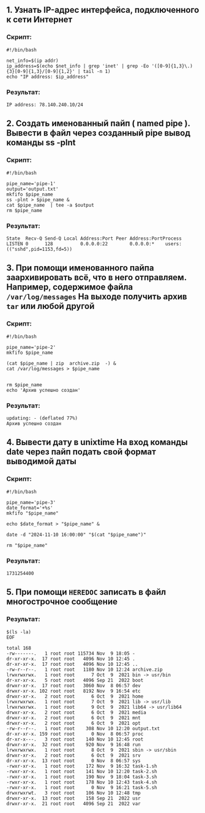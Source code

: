 
## 1. Узнать IP-адрес интерфейса, подключенного к сети Интернет
### Скрипт:
```
#!/bin/bash

net_info=$(ip addr)
ip_address=$(echo $net_info | grep 'inet' | grep -Eo '([0-9]{1,3}\.){3}[0-9]{1,3}/[0-9]{1,2}' | tail -n 1)
echo "IP address: $ip_address"
```
###  Результат:
```[root@oracle-server /]# ./task-1.sh
IP address: 78.140.240.10/24
```
## 2. Создать именованный пайп ( named pipe ). Вывести в файл через созданный pipe вывод команды ss -plnt
### Скрипт:
```
#!/bin/bash

pipe_name='pipe-1'
output='output.txt'
mkfifo $pipe_name
ss -plnt > $pipe_name &
cat $pipe_name  | tee -a $output
rm $pipe_name
```
###  Результат:
```[root@oracle-server /]# ./task-2.sh
State  Recv-Q Send-Q Local Address:Port Peer Address:PortProcess
LISTEN 0      128          0.0.0.0:22        0.0.0.0:*    users:(("sshd",pid=1153,fd=5))
```
## 3. При помощи именованного пайпа заархивировать всё, что в него отправляем. Например, содержимое файла `/var/log/messages` На выходе получить архив `tar` или любой другой
### Скрипт:
```
#!/bin/bash

pipe_name='pipe-2'
mkfifo $pipe_name

(cat $pipe_name | zip  archive.zip  -) &
cat /var/log/messages > $pipe_name


rm $pipe_name
echo 'Архив успешно создан'

```
###  Результат:

```[root@oracle-server /]# ./task-3.sh
updating: - (deflated 77%)
Архив успешно создан
```
## 4. Вывести дату в unixtime На вход команды date через пайп подать свой формат выводимой даты
### Скрипт:

```
#!/bin/bash

pipe_name='pipe-3'
date_format='+%s'
mkfifo "$pipe_name"

echo $date_format > "$pipe_name" &

date -d "2024-11-10 16:00:00" "$(cat "$pipe_name")"

rm "$pipe_name"
```
###  Результат:

```[root@oracle-server /]# ./task-4.sh
1731254400
```
## 5. При помощи `HEREDOC` записать в файл многострочное сообщение
###  Результат:
```[root@oracle-server /]# cat << EOF
$(ls -la)
EOF

total 168
-rw-------.   1 root root 115734 Nov  9 18:05 -  
dr-xr-xr-x.  17 root root   4096 Nov 10 12:45 .  
dr-xr-xr-x.  17 root root   4096 Nov 10 12:45 ..  
-rw-r--r--.   1 root root   1180 Nov 10 12:24 archive.zip  
lrwxrwxrwx.   1 root root      7 Oct  9  2021 bin -> usr/bin  
dr-xr-xr-x.   5 root root   4096 Sep 21  2022 boot  
drwxr-xr-x.  17 root root   3060 Nov  8 06:57 dev  
drwxr-xr-x. 102 root root   8192 Nov  9 16:54 etc  
drwxr-xr-x.   2 root root      6 Oct  9  2021 home  
lrwxrwxrwx.   1 root root      7 Oct  9  2021 lib -> usr/lib  
lrwxrwxrwx.   1 root root      9 Oct  9  2021 lib64 -> usr/lib64  
drwxr-xr-x.   2 root root      6 Oct  9  2021 media  
drwxr-xr-x.   2 root root      6 Oct  9  2021 mnt  
drwxr-xr-x.   2 root root      6 Oct  9  2021 opt  
-rw-r--r--.   1 root root    308 Nov 10 12:20 output.txt  
dr-xr-xr-x. 159 root root      0 Nov  8 06:57 proc  
dr-xr-x---.   3 root root    140 Nov 10 12:45 root  
drwxr-xr-x.  32 root root    920 Nov  9 16:48 run  
lrwxrwxrwx.   1 root root      8 Oct  9  2021 sbin -> usr/sbin  
drwxr-xr-x.   2 root root      6 Oct  9  2021 srv  
dr-xr-xr-x.  13 root root      0 Nov  8 06:57 sys  
-rwxr-xr-x.   1 root root    172 Nov  9 16:32 task-1.sh  
-rwxr-xr-x.   1 root root    141 Nov 10 12:20 task-2.sh  
-rwxr-xr-x.   1 root root    190 Nov  9 18:04 task-3.sh  
-rwxr-xr-x.   1 root root    178 Nov 10 12:43 task-4.sh  
-rwxr-xr-x.   1 root root      0 Nov  9 16:21 task-5.sh  
drwxrwxrwt.   3 root root    106 Nov 10 12:48 tmp  
drwxr-xr-x.  13 root root    158 Sep 21  2022 usr  
drwxr-xr-x.  21 root root   4096 Sep 21  2022 var
 ```
